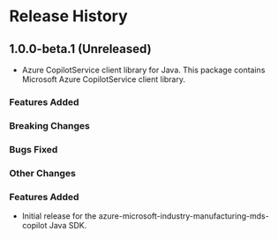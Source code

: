 # Release History

## 1.0.0-beta.1 (Unreleased)

- Azure CopilotService client library for Java. This package contains Microsoft Azure CopilotService client library.

### Features Added

### Breaking Changes

### Bugs Fixed

### Other Changes
### Features Added

- Initial release for the azure-microsoft-industry-manufacturing-mds-copilot Java SDK.
